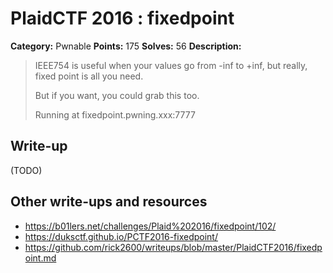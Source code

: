 # PlaidCTF 2016 : fixedpoint

**Category:** Pwnable
**Points:** 175
**Solves:** 56
**Description:**

> IEEE754 is useful when your values go from -inf to +inf, but really, fixed point is all you need. 
> 
> 
> But if you want, you could grab this too. 
> 
> 
> Running at fixedpoint.pwning.xxx:7777

## Write-up

(TODO)

## Other write-ups and resources

* <https://b01lers.net/challenges/Plaid%202016/fixedpoint/102/>
* <https://duksctf.github.io/PCTF2016-fixedpoint/>
* <https://github.com/rick2600/writeups/blob/master/PlaidCTF2016/fixedpoint.md>
